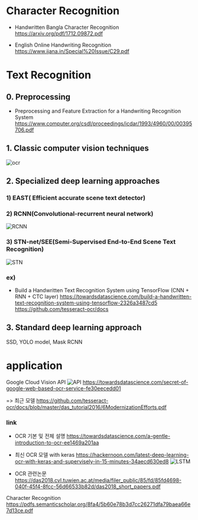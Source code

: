 # Character Recognition
- Handwritten Bangla Character Recognition
https://arxiv.org/pdf/1712.09872.pdf

- English Online Handwriting Recognition 
https://www.ijana.in/Special%20Issue/C29.pdf

# Text Recognition

## 0. Preprocessing
- Preprocessing and Feature Extraction for a Handwriting Recognition System 
https://www.computer.org/csdl/proceedings/icdar/1993/4960/00/00395706.pdf


## 1. Classic computer vision techniques

![ocr](https://raw.githubusercontent.com/ritchieng/machine-learning-stanford/master/w11_application_example_ocr/photoocr.png)





## 2. Specialized deep learning approaches
### 1) EAST( Efficient accurate scene text detector)

### 2) RCNN(Convolutional-recurrent neural network)
![RCNN](https://cdn-images-1.medium.com/max/800/0*nGWtig3Cd0Jma2nX)

### 3) STN-net/SEE(Semi-Supervised End-to-End Scene Text Recognition)
![STN](https://cdn-images-1.medium.com/max/800/1*XAUtH9C1iPLa9clk9RA-8Q.png)

### ex)
- Build a Handwritten Text Recognition System using TensorFlow (CNN + RNN + CTC layer)
https://towardsdatascience.com/build-a-handwritten-text-recognition-system-using-tensorflow-2326a3487cd5
https://github.com/tesseract-ocr/docs



## 3. Standard deep learning approach
SSD, YOLO model, Mask RCNN

# application
Google Cloud Vision API
![API](https://cdn-images-1.medium.com/max/800/1*2aEAFgnCSpPaPf4wu0rP1g.png)
https://towardsdatascience.com/secret-of-google-web-based-ocr-service-fe30eecedd01

=> 최근 모델
https://github.com/tesseract-ocr/docs/blob/master/das_tutorial2016/6ModernizationEfforts.pdf

### link


- OCR 기본 및 전체 설명
https://towardsdatascience.com/a-gentle-introduction-to-ocr-ee1469a201aa

- 최신 OCR 모델 with keras
https://hackernoon.com/latest-deep-learning-ocr-with-keras-and-supervisely-in-15-minutes-34aecd630ed8
![LSTM](https://cdn-images-1.medium.com/max/2000/1*sdb9_e5LVSJnxivblcFxEg.png)

- OCR 관련논문
https://das2018.cvl.tuwien.ac.at/media/filer_public/85/fd/85fd4698-040f-45f4-8fcc-56d66533b82d/das2018_short_papers.pdf

Character Recognition
https://pdfs.semanticscholar.org/8fa4/5b60e78b3d7cc26271dfa79baea66e7d13ce.pdf

